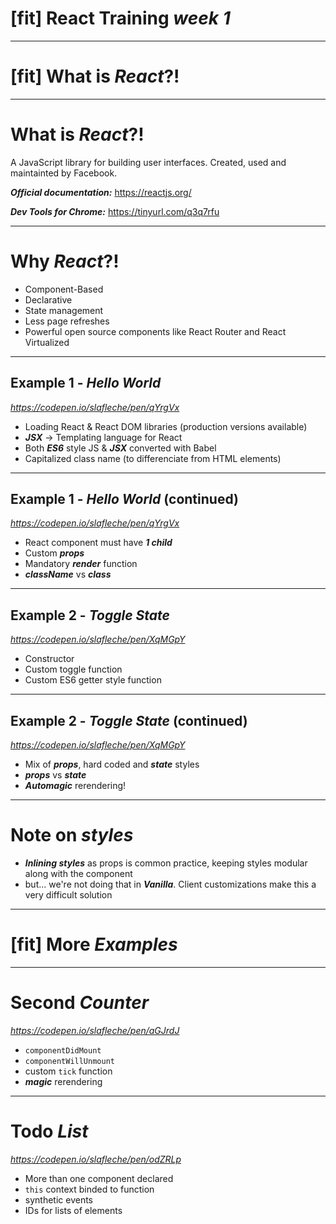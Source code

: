 
# [fit] React Training __*week 1*__

---

# [fit] What is __*React*__?!

---

# What is __*React*__?!

A JavaScript library for building user interfaces. Created, used and maintainted by Facebook. 

__*Official documentation:*__ https://reactjs.org/

__*Dev Tools for Chrome:*__ https://tinyurl.com/q3q7rfu

--- 

# Why __*React*__?! 

* Component-Based
* Declarative
* State management
* Less page refreshes
* Powerful open source components like React Router and React Virtualized

--- 

## Example 1 - __*Hello World*__ 

*https://codepen.io/slafleche/pen/qYrgVx*

* Loading React & React DOM libraries (production versions available)
* __*JSX*__ -> Templating language for React
* Both __*ES6*__ style JS & __*JSX*__ converted with Babel
* Capitalized class name (to differenciate from HTML elements)


--- 

## Example 1 - __*Hello World*__ (continued)

*https://codepen.io/slafleche/pen/qYrgVx*

* React component must have __*1 child*__
* Custom __*props*__
* Mandatory __*render*__ function
* __*className*__ vs __*class*__

---

## Example 2 - __*Toggle State*__

*https://codepen.io/slafleche/pen/XqMGpY*

* Constructor
* Custom toggle function
* Custom ES6 getter style function

---

## Example 2 - __*Toggle State*__ (continued)

*https://codepen.io/slafleche/pen/XqMGpY*

* Mix of __*props*__, hard coded and __*state*__ styles
* __*props*__ vs __*state*__
* __*Automagic*__ rerendering!

___

# Note on __*styles*__

* __*Inlining styles*__ as props is common practice, keeping styles modular along with the component
* but... we're not doing that in __*Vanilla*__. Client customizations make this a very difficult solution

___

# [fit] More __*Examples*__

___


# Second __*Counter*__

*https://codepen.io/slafleche/pen/aGJrdJ*

* `componentDidMount`
* `componentWillUnmount`
* custom `tick` function
* __*magic*__ rerendering

___


# Todo __*List*__

*https://codepen.io/slafleche/pen/odZRLp*

* More than one component declared
* `this` context binded to function
* synthetic events
* IDs for lists of elements






